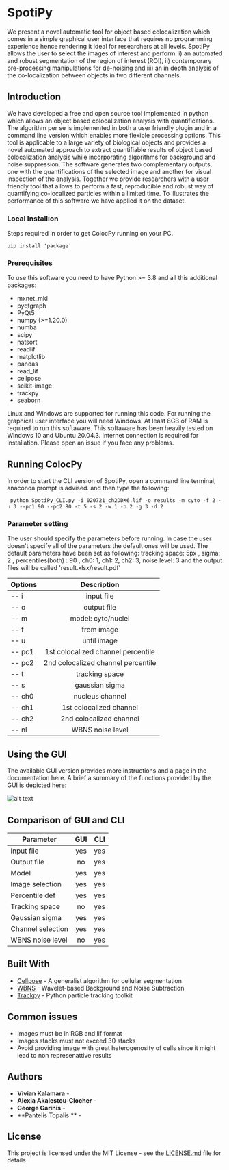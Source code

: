 # SpotiPy
We present a novel automatic tool for object based colocalization which comes in a simple graphical user interface that requires no programming experience hence rendering it ideal for researchers at all levels. SpotiPy allows the user to select the images of interest and perform: i) an automated and robust segmentation of the region of interest (ROI), ii) contemporary pre-processing manipulations for de-noising  and iii) an in depth analysis of the co-localization between objects in two different channels.  

## Introduction

We have developed a free and open source tool implemented in python which allows an object based colocalization analysis with quantifications. The algorithm per se is implemented in both a user friendly plugin and in a command line version which enables more flexible processing options. This tool is applicable to a large variety of biological objects and provides a novel automated approach to extract quantifiable results of object based colocalization analysis while incorporating algorithms for background and noise suppression. The software generates two complementary outputs, one with the quantifications of the selected image and another for visual inspection of the analysis. Together we provide researchers with a user friendly tool that allows to perform a fast, reproducible and robust way of quantifying co-localized particles within a limited time. To illustrates the performance of this software we have applied it on the dataset. 

### Local Installion 

Steps required in order to get ColocPy running on your PC.


```
pip install 'package'
```


### Prerequisites
 To use this software  you need to have Python >= 3.8 and all this additional packages:

* mxnet_mkl
* pyqtgraph
* PyQt5
* numpy (>=1.20.0)
* numba
* scipy
* natsort
* readlif
* matplotlib
* pandas
* read_lif
* cellpose
* scikit-image
* trackpy
* seaborn


Linux and Windows are supported for running this code. For running the graphical user interface you will need Windows. At least 8GB of RAM is required to run this softaware. This softaware has been heavily tested on Windows 10 and Ubuntu 20.04.3. Internet connection is required for installation. Please open an issue if you face any problems.



## Running ColocPy
In order to start the CLI version of SpotiPy, open a command line terminal, anaconda prompt is advised. and then type the following:

```
 python SpotiPy_CLI.py -i 020721_ch2DDX6.lif -o results -m cyto -f 2 -u 3 --pc1 90 --pc2 80 -t 5 -s 2 -w 1 -b 2 -g 3 -d 2 
```
### Parameter setting

The user should specify the parameters before running. In case the user doesn't specify all of the parameters the default ones will be used. The default parameters have been set as following: tracking space: 5px , sigma: 2 , percentiles(both) : 90 , ch0: 1, ch1: 2, ch2: 3, noise level: 3 and the output files will be called 'result.xlsx/result.pdf' 

| Options | Description |
| ---| :--------:|
| -- i | input file |
| -- o | output file |
| -- m | model: cyto/nuclei |
| -- f | from image |
| -- u  | until image|
| -- pc1 |1st colocalized channel percentile |
| -- pc2 | 2nd colocalized channel percentile |
| -- t | tracking space |
| -- s  | gaussian sigma |
| -- ch0 | nucleus channel |
| -- ch1 | 1st colocalized channel |
| -- ch2 | 2nd colocalized channel |
| -- nl  |WBNS noise level |
	

## Using the GUI

The available GUI version provides more instructions and a page in the documentation here. A brief a summary of the functions provided by the GUI is depicted here:

![alt text](https://github.com/alexiaales/ll/blob/main/format2.PNG "image")

## Comparison of GUI and CLI 

| Parameter| GUI | CLI|
| ---| :--------:| :--------:|
|Input file | yes | yes |
|Output file | no | yes |
|Model | yes | yes |
|Image selection | yes | yes |  
|Percentile def | yes | yes |
|Tracking space | no | yes |
|Gaussian sigma | yes | yes |
|Channel selection | yes | yes |
|WBNS noise level | no | yes |


## Built With

* [Cellpose](https://github.com/MouseLand/cellpose) - A generalist algorithm for cellular segmentation
* [WBNS](https://github.com/NienhausLabKIT/HuepfelM/tree/master/WBNS/python_script) -  Wavelet-based Background and Noise Subtraction
* [Trackpy](https://github.com/soft-matter/trackpy) - Python particle tracking toolkit

## Common issues
* Images must be in RGB and lif format
* Images stacks must not exceed 30 stacks 
* Avoid providing image with great heterogenosity of cells since it might lead to non represenattive results

## Authors

* **Vivian Kalamara**  - [](https://www.researchgate.net/profile/Vivian-Kalamara)
* **Alexia Akalestou-Clocher** -[](https://www.researchgate.net/profile/Alexia-Akalestou)
* **George Garinis**  - [](https://scholar.google.gr/citations?user=0T6gykoAAAAJ&hl=el&oi=aos)
* **Pantelis Topalis ** -[](https://scholar.google.gr/citations?user=ignRpHAAAAAJ&hl=el)

## License

This project is licensed under the MIT License - see the [LICENSE.md](LICENSE.md) file for details


